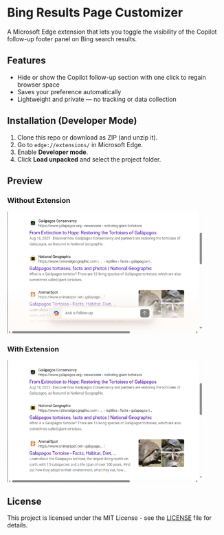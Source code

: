 # Bing Results Page Customizer
A Microsoft Edge extension that lets you toggle the visibility of the Copilot follow-up footer panel on Bing search results.

## Features
- Hide or show the Copilot follow-up section with one click to regain browser space
- Saves your preference automatically
- Lightweight and private — no tracking or data collection

## Installation (Developer Mode)
1. Clone this repo or download as ZIP (and unzip it).
2. Go to `edge://extensions/` in Microsoft Edge.
3. Enable **Developer mode**.
4. Click **Load unpacked** and select the project folder.

## Preview
### Without Extension
<img src="screenshots/screenshotWithoutCustomization(extensionOff)resize.png" alt="Without Extension" width="90%"/>  

### With Extension
<img src="screenshots/screenshotWithCustomization(extensionOn)resize.png" alt="With Extension" width="90%"/>  

## License
This project is licensed under the MIT License - see the [LICENSE](LICENSE) file for details.
